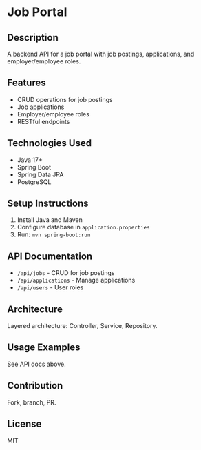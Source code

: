 # Job Portal

## Description
A backend API for a job portal with job postings, applications, and employer/employee roles.

## Features
- CRUD operations for job postings
- Job applications
- Employer/employee roles
- RESTful endpoints

## Technologies Used
- Java 17+
- Spring Boot
- Spring Data JPA
- PostgreSQL

## Setup Instructions
1. Install Java and Maven
2. Configure database in `application.properties`
3. Run: `mvn spring-boot:run`

## API Documentation
- `/api/jobs` - CRUD for job postings
- `/api/applications` - Manage applications
- `/api/users` - User roles

## Architecture
Layered architecture: Controller, Service, Repository.

## Usage Examples
See API docs above.

## Contribution
Fork, branch, PR.

## License
MIT
